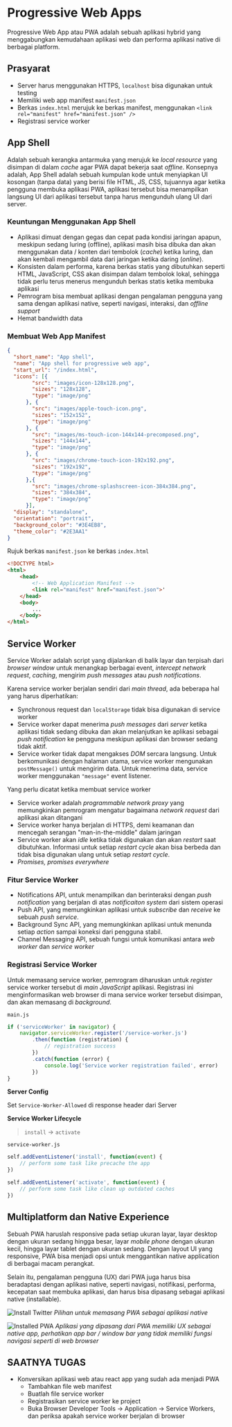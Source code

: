 # Progressive Web Apps

Progressive Web App atau PWA adalah sebuah aplikasi hybrid yang menggabungkan kemudahaan aplikasi web dan performa aplikasi native di berbagai platform.

## Prasyarat
- Server harus menggunakan HTTPS, `localhost` bisa digunakan untuk testing
- Memiliki web app manifest `manifest.json`
- Berkas `index.html` merujuk ke berkas manifest, menggunakan `<link rel="manifest" href="manifest.json" />`
- Registrasi service worker

## App Shell

Adalah sebuah kerangka antarmuka yang merujuk ke _local resource_ yang disimpan di dalam _cache_ agar PWA dapat bekerja saat *offline*. Konsepnya adalah, App Shell adalah sebuah kumpulan kode untuk menyiapkan UI kosongan (tanpa data) yang berisi file HTML, JS, CSS, tujuannya agar ketika pengguna membuka aplikasi PWA, aplikasi tersebut bisa menampilkan langsung UI dari aplikasi tersebut tanpa harus mengunduh ulang UI dari server.

### Keuntungan Menggunakan App Shell

- Aplikasi dimuat dengan gegas dan cepat pada kondisi jaringan apapun, meskipun sedang luring (offline), aplikasi masih bisa dibuka dan akan menggunakan data / konten dari tembolok (_cache_) ketika luring, dan akan kembali mengambil data dari jaringan ketika daring (_online_).
- Konsisten dalam performa, karena berkas statis yang dibutuhkan seperti HTML, JavaScript, CSS akan disimpan dalam tembolok lokal, sehingga tidak perlu terus menerus mengunduh berkas statis ketika membuka aplikasi
- Pemrogram bisa membuat aplikasi dengan pengalaman pengguna yang sama dengan aplikasi native, seperti navigasi, interaksi, dan _offline support_
- Hemat bandwidth data

### Membuat Web App Manifest

```json
{
  "short_name": "App shell",
  "name": "App shell for progressive web app",
  "start_url": "/index.html",
  "icons": [{
        "src": "images/icon-128x128.png",
        "sizes": "128x128",
        "type": "image/png"
      }, {
        "src": "images/apple-touch-icon.png",
        "sizes": "152x152",
        "type": "image/png"
      }, {
        "src": "images/ms-touch-icon-144x144-precomposed.png",
        "sizes": "144x144",
        "type": "image/png"
      }, {
        "src": "images/chrome-touch-icon-192x192.png",
        "sizes": "192x192",
        "type": "image/png"
      },{
        "src": "images/chrome-splashscreen-icon-384x384.png",
        "sizes": "384x384",
        "type": "image/png"
      }],
  "display": "standalone",
  "orientation": "portrait",
  "background_color": "#3E4EB8",
  "theme_color": "#2E3AA1"
}
```

Rujuk berkas `manifest.json` ke berkas `index.html`

```html
<!DOCTYPE html>
<html>
    <head>
        <!-- Web Application Manifest -->
        <link rel="manifest" href="manifest.json">'
    </head>
    <body>
        ...
    </body>
</html>
```

## Service Worker

Service Worker adalah script yang dijalankan di balik layar dan terpisah dari _browser window_ untuk menangkap berbagai event, _intercept network request_, _caching_, mengirim _push messages_ atau _push notifications_.

Karena service worker berjalan sendiri dari _main thread_, ada beberapa hal yang harus diperhatikan:

- Synchronous request dan `localStorage` tidak bisa digunakan di service worker
- Service worker dapat menerima _push messages_ dari _server_ ketika aplikasi tidak sedang dibuka dan akan melanjutkan ke aplikasi sebagai _push notification_ ke pengguna meskipun aplikasi dan browser sedang tidak aktif.
- Service worker tidak dapat mengakses _DOM_ sercara langsung. Untuk berkomunikasi dengan halaman utama, service worker mengunakan `postMessage()` untuk mengirim data. Untuk menerima data, service worker menggunakan `"message"` event listener.

Yang perlu dicatat ketika membuat service worker

- Service worker adalah _programmable network proxy_ yang memungkinkan pemrogram mengatur bagaimana _network request_ dari aplikasi akan ditangani
- Service worker hanya berjalan di HTTPS, demi keamanan dan mencegah serangan "man-in-the-middle" dalam jaringan
- Service worker akan _idle_ ketika tidak digunakan dan akan _restart_ saat dibutuhkan. Informasi untuk setiap _restart cycle_ akan bisa berbeda dan tidak bisa digunakan ulang untuk setiap _restart cycle_.
- _Promises, promises everywhere_

### Fitur Service Worker

- Notifications API, untuk menampilkan dan berinteraksi dengan _push notification_ yang berjalan di atas _notificaiton system_ dari sistem operasi
- Push API, yang memungkinkan aplikasi untuk _subscribe_ dan _receive_ ke sebuah _push service_.
- Background Sync API, yang memungkinkan aplikasi untuk menunda setiap _action_ sampai koneksi dari pengguna stabil.
- Channel Messaging API, sebuah fungsi untuk komunikasi antara _web worker_ dan _service worker_

### Registrasi Service Worker

Untuk memasang service worker, pemrogram diharuskan untuk _register_ service worker tersebut di _main JavaScript_ aplikasi. Registrasi ini menginformasikan web browser di mana service worker tersebut disimpan, dan akan memasang di _background_.

`main.js`

```js
if ('serviceWorker' in navigator) {
    navigator.serviceWorker.register('/service-worker.js')
        .then(function (registration) {
            // registration success
        })
        .catch(function (error) {
            console.log('Service worker registration failed', error)
        })
}
```

**Server Config**

Set `Service-Worker-Allowed` di response header dari Server

**Service Worker Lifecycle**
> `install` -> `activate`

`service-worker.js`

```js
self.addEventListener('install', function(event) {
    // perform some task like precache the app
})

self.addEventListener('activate', function(event) {
    // perform some task like clean up outdated caches
})
```

## Multiplatform dan Native Experience

Sebuah PWA haruslah responsive pada setiap ukuran layar, layar desktop dengan ukuran sedang hingga besar, layar _mobile phone_ dengan ukuran kecil, hingga layar tablet dengan ukuran sedang. Dengan layout UI yang responsive, PWA bisa menjadi opsi untuk menggantikan native application di berbagai macam perangkat.

Selain itu, pengalaman pengguna (UX) dari PWA juga harus bisa beradaptasi dengan aplikasi native, seperti navigasi, notifikasi, performa, kecepatan saat membuka aplikasi, dan harus bisa dipasang sebagai aplikasi native (installable).

![Install Twitter](assets/install.png)
_Pilihan untuk memasang PWA sebagai aplikasi native_

![Installed PWA](assets/installed-pwa.png)
_Aplikasi yang dipasang dari PWA memiliki UX sebagai native app, perhatikan app bar / window bar yang tidak memiliki fungsi navigasi seperti di web browser_

## SAATNYA TUGAS

- Konversikan aplikasi web atau react app yang sudah ada menjadi PWA
  - Tambahkan file web manifest
  - Buatlah file service worker
  - Registrasikan service worker ke project
  - Buka Browser Developer Tools -> Application -> Service Workers, dan periksa apakah service worker berjalan di browser